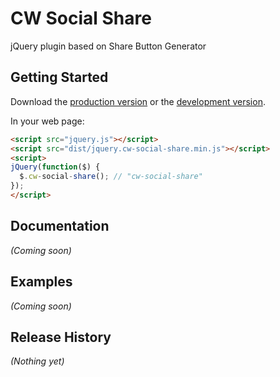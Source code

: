 # CW Social Share

jQuery plugin based on Share Button Generator

## Getting Started

Download the [production version][min] or the [development version][max].

[min]: https://raw.github.com/clivewalkden/jquery-cw-social-share/master/dist/jquery.cw-social-share.min.js
[max]: https://raw.github.com/clivewalkden/jquery-cw-social-share/master/dist/jquery.cw-social-share.js

In your web page:

```html
<script src="jquery.js"></script>
<script src="dist/jquery.cw-social-share.min.js"></script>
<script>
jQuery(function($) {
  $.cw-social-share(); // "cw-social-share"
});
</script>
```

## Documentation
_(Coming soon)_

## Examples
_(Coming soon)_

## Release History
_(Nothing yet)_
